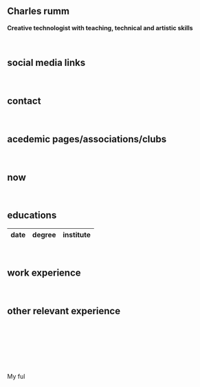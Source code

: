 ## Charles rumm
**Creative technologist with teaching, technical and artistic skills**  


<br>

## social media links

<br>

## contact

<br>

## acedemic pages/associations/clubs

<br>

## now

<br>

## educations

| date | degree | institute |
--- | --- | ---

<br>

## work experience

<br>

## other relevant experience
<br>


<br>


<br>




<br><br> 

My ful
